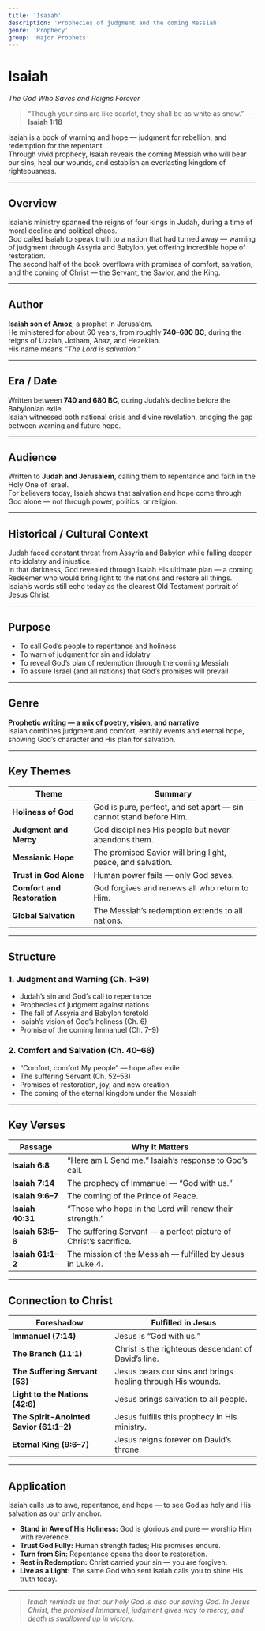 ```yaml
---
title: 'Isaiah'
description: 'Prophecies of judgment and the coming Messiah'
genre: 'Prophecy'
group: 'Major Prophets'
---
```


# Isaiah  
*The God Who Saves and Reigns Forever*

> “Though your sins are like scarlet, they shall be as white as snow.” — **Isaiah 1:18**

Isaiah is a book of warning and hope — judgment for rebellion, and redemption for the repentant.  
Through vivid prophecy, Isaiah reveals the coming Messiah who will bear our sins, heal our wounds, and establish an everlasting kingdom of righteousness.

---

## Overview  
Isaiah’s ministry spanned the reigns of four kings in Judah, during a time of moral decline and political chaos.  
God called Isaiah to speak truth to a nation that had turned away — warning of judgment through Assyria and Babylon, yet offering incredible hope of restoration.  
The second half of the book overflows with promises of comfort, salvation, and the coming of Christ — the Servant, the Savior, and the King.

---

## Author  
**Isaiah son of Amoz**, a prophet in Jerusalem.  
He ministered for about 60 years, from roughly **740–680 BC**, during the reigns of Uzziah, Jotham, Ahaz, and Hezekiah.  
His name means *“The Lord is salvation.”*

---

## Era / Date  
Written between **740 and 680 BC**, during Judah’s decline before the Babylonian exile.  
Isaiah witnessed both national crisis and divine revelation, bridging the gap between warning and future hope.

---

## Audience  
Written to **Judah and Jerusalem**, calling them to repentance and faith in the Holy One of Israel.  
For believers today, Isaiah shows that salvation and hope come through God alone — not through power, politics, or religion.

---

## Historical / Cultural Context  
Judah faced constant threat from Assyria and Babylon while falling deeper into idolatry and injustice.  
In that darkness, God revealed through Isaiah His ultimate plan — a coming Redeemer who would bring light to the nations and restore all things.  
Isaiah’s words still echo today as the clearest Old Testament portrait of Jesus Christ.

---

## Purpose  
- To call God’s people to repentance and holiness  
- To warn of judgment for sin and idolatry  
- To reveal God’s plan of redemption through the coming Messiah  
- To assure Israel (and all nations) that God’s promises will prevail  

---

## Genre  
**Prophetic writing — a mix of poetry, vision, and narrative**  
Isaiah combines judgment and comfort, earthly events and eternal hope, showing God’s character and His plan for salvation.

---

## Key Themes  

| Theme | Summary |
|-------|----------|
| **Holiness of God** | God is pure, perfect, and set apart — sin cannot stand before Him. |
| **Judgment and Mercy** | God disciplines His people but never abandons them. |
| **Messianic Hope** | The promised Savior will bring light, peace, and salvation. |
| **Trust in God Alone** | Human power fails — only God saves. |
| **Comfort and Restoration** | God forgives and renews all who return to Him. |
| **Global Salvation** | The Messiah’s redemption extends to all nations. |

---

## Structure  

### 1. Judgment and Warning (Ch. 1–39)
- Judah’s sin and God’s call to repentance  
- Prophecies of judgment against nations  
- The fall of Assyria and Babylon foretold  
- Isaiah’s vision of God’s holiness (Ch. 6)  
- Promise of the coming Immanuel (Ch. 7–9)  

### 2. Comfort and Salvation (Ch. 40–66)
- “Comfort, comfort My people” — hope after exile  
- The suffering Servant (Ch. 52–53)  
- Promises of restoration, joy, and new creation  
- The coming of the eternal kingdom under the Messiah  

---

## Key Verses  

| Passage | Why It Matters |
|----------|----------------|
| **Isaiah 6:8** | “Here am I. Send me.” Isaiah’s response to God’s call. |
| **Isaiah 7:14** | The prophecy of Immanuel — “God with us.” |
| **Isaiah 9:6–7** | The coming of the Prince of Peace. |
| **Isaiah 40:31** | “Those who hope in the Lord will renew their strength.” |
| **Isaiah 53:5–6** | The suffering Servant — a perfect picture of Christ’s sacrifice. |
| **Isaiah 61:1–2** | The mission of the Messiah — fulfilled by Jesus in Luke 4. |

---

## Connection to Christ  

| Foreshadow | Fulfilled in Jesus |
|-------------|-------------------|
| **Immanuel (7:14)** | Jesus is “God with us.” |
| **The Branch (11:1)** | Christ is the righteous descendant of David’s line. |
| **The Suffering Servant (53)** | Jesus bears our sins and brings healing through His wounds. |
| **Light to the Nations (42:6)** | Jesus brings salvation to all people. |
| **The Spirit-Anointed Savior (61:1–2)** | Jesus fulfills this prophecy in His ministry. |
| **Eternal King (9:6–7)** | Jesus reigns forever on David’s throne. |

---

## Application  
Isaiah calls us to awe, repentance, and hope — to see God as holy and His salvation as our only anchor.  
- **Stand in Awe of His Holiness:** God is glorious and pure — worship Him with reverence.  
- **Trust God Fully:** Human strength fades; His promises endure.  
- **Turn from Sin:** Repentance opens the door to restoration.  
- **Rest in Redemption:** Christ carried your sin — you are forgiven.  
- **Live as a Light:** The same God who sent Isaiah calls you to shine His truth today.  

---

> *Isaiah reminds us that our holy God is also our saving God. In Jesus Christ, the promised Immanuel, judgment gives way to mercy, and death is swallowed up in victory.*
